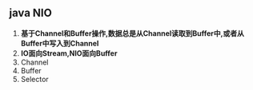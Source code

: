 ## java NIO

1.  **基于Channel和Buffer操作,数据总是从Channel读取到Buffer中,或者从Buffer中写入到Channel**
2.  **IO面向Stream,NIO面向Buffer**
3.  Channel
4.  Buffer
5.  Selector